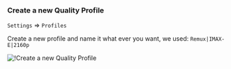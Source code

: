 <!-- markdownlint-disable MD041-->
### Create a new Quality Profile

`Settings` => `Profiles`

Create a new profile and name it what ever you want, we used: `Remux|IMAX-E|2160p`

![!Create a new Quality Profile](/SQP/images/3-newqp.png)
<!-- markdownlint-enable MD041-->

